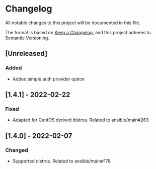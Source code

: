 # Changelog
All notable changes to this project will be documented in this file.

The format is based on [Keep a Changelog](https://keepachangelog.com/en/1.0.0/),
and this project adheres to [Semantic Versioning](https://semver.org/spec/v2.0.0.html).

## [Unreleased]
### Added
- Added simple auth provider option

## [1.4.1] - 2022-02-22
### Fixed
- Adapted for CentOS derived distros. Related to ansible/main#263

## [1.4.0] - 2022-02-07
### Changed
- Supported distros. Related to ansible/main#178
